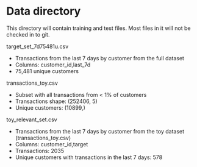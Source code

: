 # Data directory
This directory will contain training and test files. Most files in it will not be checked in to git.

target_set_7d75481u.csv 
+ Transactions from the last 7 days by customer from the full dataset
+ Columns: customer_id,last_7d
+ 75,481 unique customers

transactions_toy.csv
+ Subset with all transactions from < 1% of customers 
+ Transactions shape:  (252406, 5)
+ Unique customers:  (10899,)

toy_relevant_set.csv
+ Transactions from the last 7 days by customer from the toy dataset (transactions_toy.csv)
+ Columns: customer_id,target
+ Transactions: 2035
+ Unique customers with transactions in the last 7 days: 578